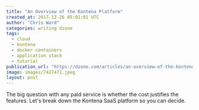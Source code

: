 ```yaml
---
title: "An Overview of the Kontena Platform"
created_at: 2017-12-26 05:01:01 UTC
author: "Chris Ward"
categories: writing dzone
tags:
  - cloud
  - kontena
  - docker containers
  - application stack
  - tutorial
publication_url: "https://dzone.com/articles/an-overview-of-the-kontena-platform"
image: images/7427471.jpeg
layout: post
---
```

The big question with any paid service is whether the cost justifies the features. Let's break down the Kontena SaaS platform so you can decide.

